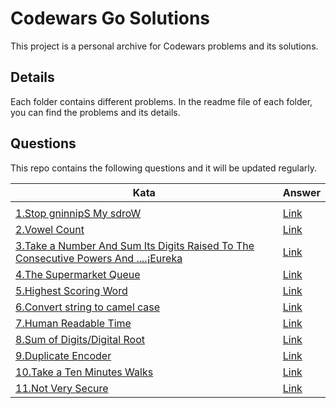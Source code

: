 # Codewars Go Solutions

This project is a personal archive for Codewars problems and its solutions.


## Details

Each folder contains different problems. In the readme file of each folder, you can find the problems and its details.

## Questions

This repo contains the following questions and it will be updated regularly.


| Kata       | Answer  |
|----------------|----------------|
|                |                |
[1.Stop gninnipS My sdroW](https://www.codewars.com/kata/5264d2b162488dc400000001) | [Link](https://github.com/tohanilhan/Codewars-Golang-Answers/blob/main/ReverseWords/reverseWords.go) | 
[2.Vowel Count](https://www.codewars.com/kata/54ff3102c1bad923760001f3) | [Link](https://github.com/tohanilhan/Codewars-Golang-Answers/blob/main/VowelCount/vowelCount.go) | 
[3.Take a Number And Sum Its Digits Raised To The Consecutive Powers And ....¡Eureka](https://www.codewars.com/kata/5626b561280a42ecc50000d1) | [Link](https://github.com/tohanilhan/Codewars-Golang-Answers/blob/main/Eureka/eureka.go) | 
[4.The Supermarket Queue](https://www.codewars.com/kata/57b06f90e298a7b53d000a86) | [Link](https://github.com/tohanilhan/Codewars-Golang-Answers/blob/main/SupermarketQueue/marketQueue.go) | 
[5.Highest Scoring Word](https://www.codewars.com/kata/57eb8fcdf670e99d9b000272) | [Link](https://github.com/tohanilhan/Codewars-Golang-Answers/blob/main/HighestScoringWord/highestScoringWords.go) | 
[6.Convert string to camel case](https://www.codewars.com/kata/517abf86da9663f1d2000003) | [Link](https://github.com/tohanilhan/Codewars-Golang-Answers/blob/main/CamelCase/camelCase.go) | 
[7.Human Readable Time](https://www.codewars.com/kata/52685f7382004e774f0001f7) | [Link](https://github.com/tohanilhan/Codewars-Golang-Answers/blob/main/HumanReadableTime/humanReadable.go) | 
[8.Sum of Digits/Digital Root](https://www.codewars.com/kata/541c8630095125aba6000c00) | [Link](https://github.com/tohanilhan/Codewars-Golang-Answers/blob/main/SumOfDigits-DigitalRoot/digitalRoot.go) | 
[9.Duplicate Encoder](https://www.codewars.com/kata/54b42f9314d9229fd6000d9c) | [Link](https://github.com/tohanilhan/Codewars-Golang-Answers/blob/main/DuplicateEncoder/duplicateEncoder.go) | 
[10.Take a Ten Minutes Walks](https://www.codewars.com/kata/54da539698b8a2ad76000228) | [Link](https://github.com/tohanilhan/Codewars-Golang-Answers/blob/main/TenMinutesWalk/tenMinutesWalk.go) | 
[11.Not Very Secure](https://www.codewars.com/kata/526dbd6c8c0eb53254000110) | [Link](https://github.com/tohanilhan/Codewars-Golang-Answers/blob/main/NotVerySecure/notVerySecure.go) | 



